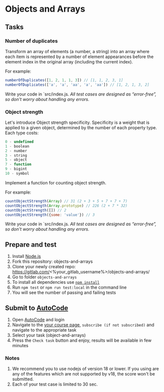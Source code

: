 # Objects and Arrays

## Tasks

### Number of duplicates
Transform an array of elements (a number, a string) into an array where each item is represented by a number of element appearances before the element index in the original array (including the current index).

For example:
```js
numberOfDuplicates([1, 2, 1, 1, 3]) // [1, 1, 2, 3, 1]
numberOfDuplicates(['a', 'a', 'aa', 'a', 'aa']) // [1, 2, 1, 3, 2]
```

Write your code in `src/index.js.
*All test cases are designed as “error-free”, so don't worry about handling any errors.*

### Object strength
Let's introduce Object strength specificity.
Specificity is a weight that is applied to a given object, determined by the number of each property type.
Each type costs:
```js
0 - undefined
1 - boolean
2 - number
3 - string
5 - object
7 - function
9 - bigint
10 - symbol
```

Implement a function for counting object strength.

For example:
```js
countObjectStrength(Array) // 31 (2 + 3 + 5 + 7 + 7 + 7)
countObjectStrength(Array.prototype) // 226 (2 + 7 * 32)
countObjectStrength([]) // 2
countObjectStrength({some: 'value'}) // 3
```

Write your code in `src/index.js.
*All test cases are designed as “error-free”, so don't worry about handling any errors.*


## Prepare and test
1. Install [Node.js](https://nodejs.org/en/download/)   
2. Fork this repository: objects-and-arrays
3. Clone your newly created repo: https://gitlab.com/<%your_gitlab_username%>/objects-and-arrays/  
4. Go to folder `objects-and-arrays`  
5. To install all dependencies use [`npm install`](https://docs.npmjs.com/cli/install)  
6. Run `npm test` or `npm run test:local` in the command line  
7. You will see the number of passing and failing tests

## Submit to [AutoCode](https://autocode.lab.epam.com/)
1. Open [AutoCode](https://autocode.lab.epam.com/) and login
2. Navigate to the [your course page](https://autocode.lab.epam.com/student/group/80), `subscribe (if not subscribed)` and navigate to the appropriate task 
3. Select your task (object-and-arrays)
4. Press the `Check task` button and enjoy, results will be available in few minutes

### Notes
1. We recommend you to use nodejs of version 18 or lower. If you using are any of the features which are not supported by v18, the score won't be submitted.
2. Each of your test case is limited to 30 sec.
